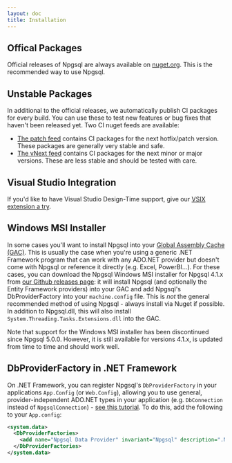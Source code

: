 ```yaml
---
layout: doc
title: Installation
---
```


## Offical Packages

Official releases of Npgsql are always available on [nuget.org](https://www.nuget.org/packages/Npgsql/). This is the recommended way to use Npgsql.

## Unstable Packages

In additional to the official releases, we automatically publish CI packages for every build. You can use these to test new features or bug fixes that haven't been released yet. Two CI nuget feeds are available:

* [The patch feed](https://www.myget.org/gallery/npgsql) contains CI packages for the next hotfix/patch version. These packages are generally very stable and safe.
* [The vNext feed](https://www.myget.org/gallery/npgsql-unstable) contains CI packages for the next minor or major versions. These are less stable and should be tested with care.

## Visual Studio Integration

If you'd like to have Visual Studio Design-Time support, give our [VSIX extension a try](ddex.md).

## Windows MSI Installer

In some cases you'll want to install Npgsql into your [Global Assembly Cache (GAC)](https://msdn.microsoft.com/en-us/library/yf1d93sz%28v=vs.110%29.aspx?f=255&MSPPError=-2147217396). This is usually the case when you're using a generic .NET Framework program that can work with any ADO.NET provider but doesn't come with Npgsql or reference it directly (e.g. Excel, PowerBI...). For these cases, you can download the Npgsql Windows MSI installer for Npgsql 4.1.x from [our Github releases page](https://github.com/npgsql/npgsql/releases): it will install Npgsql (and optionally the Entity Framework providers) into your GAC and add Npgsql's DbProviderFactory into your `machine.config` file.  This is *not* the general recommended method of using Npgsql - always install via Nuget if possible. In addition to Npgsql.dll, this will also install `System.Threading.Tasks.Extensions.dll` into the GAC.

Note that support for the Windows MSI installer has been discontinued since Npgsql 5.0.0. However, it is still available for versions 4.1.x, is updated from time to time and should work well.

## DbProviderFactory in .NET Framework

On .NET Framework, you can register Npgsql's `DbProviderFactory` in your applications `App.Config` (or `Web.Config`), allowing you to use general, provider-independent ADO.NET types in your application (e.g. `DbConnection` instead of `NpgsqlConnection`) - [see this tutorial](https://msdn.microsoft.com/en-us/library/dd0w4a2z%28v=vs.110%29.aspx?f=255&MSPPError=-21472173960). To do this, add the following to your `App.config`:

```xml
<system.data>
  <DbProviderFactories>
    <add name="Npgsql Data Provider" invariant="Npgsql" description=".Net Data Provider for PostgreSQL" type="Npgsql.NpgsqlFactory, Npgsql, Culture=neutral, PublicKeyToken=5d8b90d52f46fda7"/>
  </DbProviderFactories>
</system.data>
```

